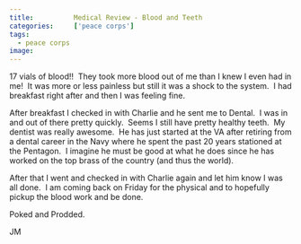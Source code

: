 ```yaml
---
title:			Medical Review - Blood and Teeth
categories:		['peace corps']
tags:
  - peace corps
image:			
---
```


17 vials of blood!!  They took more blood out of me than I knew I even had in me!  It was more or less painless but still it was a shock to the system.  I had breakfast right after and then I was feeling fine.

After breakfast I checked in with Charlie and he sent me to Dental.  I was in and out of there pretty quickly.  Seems I still have pretty healthy teeth.  My dentist was really awesome.  He has just started at the VA after retiring from a dental career in the Navy where he spent the past 20 years stationed at the Pentagon.  I imagine he must be good at what he does since he has worked on the top brass of the country (and thus the world).

After that I went and checked in with Charlie again and let him know I was all done.  I am coming back on Friday for the physical and to hopefully pickup the blood work and be done.

Poked and Prodded.

JM
